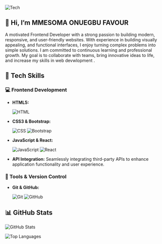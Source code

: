 ![Tech](https://www.digitalsilk.com/wp-content/uploads/2023/03/web-development-terms-hero.jpg.webp)


## 👋 Hi, I’m MMESOMA ONUEGBU FAVOUR

A motivated Frontend Developer with a strong passion to building modern, responsive, and user-friendly websites. With experience in building visually appealing, and functional interfaces, I enjoy turning complex problems into simple solutions.
I am committed to continuous learning and professional growth. My goal is to collaborate with teams, bring innovative ideas to life, and increase my skills in web devwlopment .
 
## 🚀 Tech Skills

### 💻 Frontend Development
- **HTML5:**

  ![HTML](https://img.shields.io/badge/HTML5-E34F26?style=for-the-badge&logo=html5&logoColor=white)
  
- **CSS3 & Bootstrap:**
  
  ![CSS](https://img.shields.io/badge/CSS3-1572B6?style=for-the-badge&logo=css3&logoColor=white)
  ![Bootstrap](https://img.shields.io/badge/Bootstrap-7952B3?style=for-the-badge&logo=bootstrap&logoColor=white)
  
- **JavaScript & React:**
  
  ![JavaScript](https://img.shields.io/badge/JavaScript-F7DF1E?style=for-the-badge&logo=javascript&logoColor=black)
  ![React](https://img.shields.io/badge/React-61DAFB?style=for-the-badge&logo=react&logoColor=black)

- **API Integration:** Seamlessly integrating third-party APIs to enhance application functionality and user experience.

### 🔧 Tools & Version Control
- **Git & GitHub:**
  
  ![Git](https://img.shields.io/badge/Git-F05032?style=for-the-badge&logo=git&logoColor=white)
  ![GitHub](https://img.shields.io/badge/GitHub-181717?style=for-the-badge&logo=github&logoColor=white)

## 📊 GitHub Stats

![GitHub Stats](https://github-readme-stats.vercel.app/api?username=Mmesomaonuegbu00&show_icons=true&theme=radical)

![Top Languages](https://github-readme-stats.vercel.app/api/top-langs/?username=Mmesomaonuegbu00&layout=compact&theme=radical)



